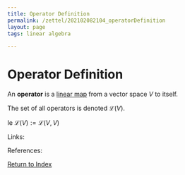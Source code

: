 ```yaml
---
title: Operator Definition
permalink: /zettel/202102082104_operatorDefinition
layout: page
tags: linear algebra

---
```

# Operator Definition

An **operator** is a [linear map](202102071416_linearMapDefinition) from a vector space $V$ to itself.

The set of all operators is denoted $\mathcal{L}(V)$.

Ie $\mathcal{L}(V) := \mathcal{L}(V,V)$

Links: 

References: 

[Return to Index](index)